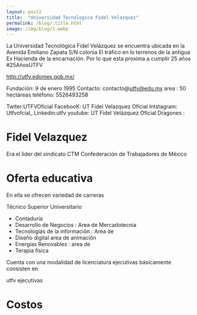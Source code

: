```yaml
---
layout: post2
title:  "Universidad Tecnologica Fidel Velazquez"
permalink: /blog/:title.html
image: /img/blog/1.webp
---
```


La Universidad Tecnológica Fidel Velázquez se encuentra ubicada en la Avenida Emiliano Zapata S/N colonia El tráfico en lo terrenos de la antigua Ex Hacienda de la encarnación. Por lo que esta proxima a cumplir 25 años #25AñosUTFV


http://utfv.edomex.gob.mx/

Fundación: 9 de enero 1995
Contacto: contacto@utfv@edu.mx
area : 50 hectáreas
teléfono: 5526493258

Twiter:UTFVOficial
FacebooK: UT Fidel Velazquez Oficial
Intstagram: Utfvofcial_
Linkedin:utfv
youtube: UT Fidel Velázquez Oficial
Dragones :

# Fidel Velazquez

Era el lider del sindicato CTM Confederación de Trabajadores de México


# Oferta educativa

En ella se ofrecen variedad de carreras

Técnico Superior Universitario

* Contaduría
* Desarrollo de Negocios : Area de Mercadotecnia
* Tecnologías de la información : Area de
* Diseño digital area de animación
* Energías Renovables : area de
* Terapia física

Cuenta con una modalidad de licenciatura ejecutivas básicamente consisten en

utfv ejecutivas

# Costos